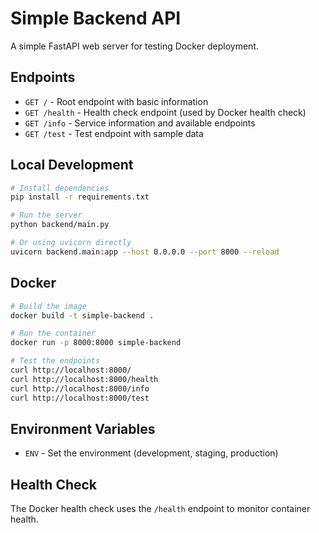 # Simple Backend API

A simple FastAPI web server for testing Docker deployment.

## Endpoints

- `GET /` - Root endpoint with basic information
- `GET /health` - Health check endpoint (used by Docker health check)
- `GET /info` - Service information and available endpoints
- `GET /test` - Test endpoint with sample data

## Local Development

```bash
# Install dependencies
pip install -r requirements.txt

# Run the server
python backend/main.py

# Or using uvicorn directly
uvicorn backend.main:app --host 0.0.0.0 --port 8000 --reload
```

## Docker

```bash
# Build the image
docker build -t simple-backend .

# Run the container
docker run -p 8000:8000 simple-backend

# Test the endpoints
curl http://localhost:8000/
curl http://localhost:8000/health
curl http://localhost:8000/info
curl http://localhost:8000/test
```

## Environment Variables

- `ENV` - Set the environment (development, staging, production)

## Health Check

The Docker health check uses the `/health` endpoint to monitor container health.
